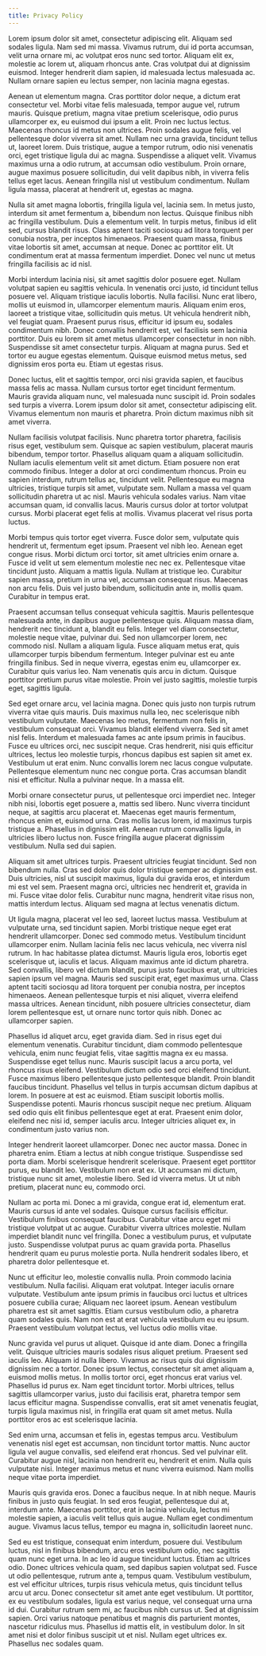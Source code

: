 ```yaml
---
title: Privacy Policy
---
```

Lorem ipsum dolor sit amet, consectetur adipiscing elit. Aliquam sed sodales ligula. Nam sed mi massa. Vivamus rutrum, dui id porta accumsan, velit urna ornare mi, ac volutpat eros nunc sed tortor. Aliquam elit ex, molestie ac lorem ut, aliquam rhoncus ante. Cras volutpat dui at dignissim euismod. Integer hendrerit diam sapien, id malesuada lectus malesuada ac. Nullam ornare sapien eu lectus semper, non lacinia magna egestas.





Aenean ut elementum magna. Cras porttitor dolor neque, a dictum erat consectetur vel. Morbi vitae felis malesuada, tempor augue vel, rutrum mauris. Quisque pretium, magna vitae pretium scelerisque, odio purus ullamcorper ex, eu euismod dui ipsum a elit. Proin nec luctus lectus. Maecenas rhoncus id metus non ultrices. Proin sodales augue felis, vel pellentesque dolor viverra sit amet. Nullam nec urna gravida, tincidunt tellus ut, laoreet lorem. Duis tristique, augue a tempor rutrum, odio nisi venenatis orci, eget tristique ligula dui ac magna. Suspendisse a aliquet velit. Vivamus maximus urna a odio rutrum, at accumsan odio vestibulum. Proin ornare, augue maximus posuere sollicitudin, dui velit dapibus nibh, in viverra felis tellus eget lacus. Aenean fringilla nisl ut vestibulum condimentum. Nullam ligula massa, placerat at hendrerit ut, egestas ac magna.

Nulla sit amet magna lobortis, fringilla ligula vel, lacinia sem. In metus justo, interdum sit amet fermentum a, bibendum non lectus. Quisque finibus nibh ac fringilla vestibulum. Duis a elementum velit. In turpis metus, finibus id elit sed, cursus blandit risus. Class aptent taciti sociosqu ad litora torquent per conubia nostra, per inceptos himenaeos. Praesent quam massa, finibus vitae lobortis sit amet, accumsan at neque. Donec ac porttitor elit. Ut condimentum erat at massa fermentum imperdiet. Donec vel nunc ut metus fringilla facilisis ac id nisl.

Morbi interdum lacinia nisi, sit amet sagittis dolor posuere eget. Nullam volutpat sapien eu sagittis vehicula. In venenatis orci justo, id tincidunt tellus posuere vel. Aliquam tristique iaculis lobortis. Nulla facilisi. Nunc erat libero, mollis ut euismod in, ullamcorper elementum mauris. Aliquam enim eros, laoreet a tristique vitae, sollicitudin quis metus. Ut vehicula hendrerit nibh, vel feugiat quam. Praesent purus risus, efficitur id ipsum eu, sodales condimentum nibh. Donec convallis hendrerit est, vel facilisis sem lacinia porttitor. Duis eu lorem sit amet metus ullamcorper consectetur in non nibh. Suspendisse sit amet consectetur turpis. Aliquam at magna purus. Sed et tortor eu augue egestas elementum. Quisque euismod metus metus, sed dignissim eros porta eu. Etiam ut egestas risus.

Donec luctus, elit et sagittis tempor, orci nisi gravida sapien, et faucibus massa felis ac massa. Nullam cursus tortor eget tincidunt fermentum. Mauris gravida aliquam nunc, vel malesuada nunc suscipit id. Proin sodales sed turpis a viverra. Lorem ipsum dolor sit amet, consectetur adipiscing elit. Vivamus elementum non mauris et pharetra. Proin dictum maximus nibh sit amet viverra.

Nullam facilisis volutpat facilisis. Nunc pharetra tortor pharetra, facilisis risus eget, vestibulum sem. Quisque ac sapien vestibulum, placerat mauris bibendum, tempor tortor. Phasellus aliquam quam a aliquam sollicitudin. Nullam iaculis elementum velit sit amet dictum. Etiam posuere non erat commodo finibus. Integer a dolor at orci condimentum rhoncus. Proin eu sapien interdum, rutrum tellus ac, tincidunt velit. Pellentesque eu magna ultricies, tristique turpis sit amet, vulputate sem. Nullam a massa vel quam sollicitudin pharetra ut ac nisl. Mauris vehicula sodales varius. Nam vitae accumsan quam, id convallis lacus. Mauris cursus dolor at tortor volutpat cursus. Morbi placerat eget felis at mollis. Vivamus placerat vel risus porta luctus.

Morbi tempus quis tortor eget viverra. Fusce dolor sem, vulputate quis hendrerit ut, fermentum eget ipsum. Praesent vel nibh leo. Aenean eget congue risus. Morbi dictum orci tortor, sit amet ultricies enim ornare a. Fusce id velit ut sem elementum molestie nec nec ex. Pellentesque vitae tincidunt justo. Aliquam a mattis ligula. Nullam at tristique leo. Curabitur sapien massa, pretium in urna vel, accumsan consequat risus. Maecenas non arcu felis. Duis vel justo bibendum, sollicitudin ante in, mollis quam. Curabitur in tempus erat.

Praesent accumsan tellus consequat vehicula sagittis. Mauris pellentesque malesuada ante, in dapibus augue pellentesque quis. Aliquam massa diam, hendrerit nec tincidunt a, blandit eu felis. Integer vel diam consectetur, molestie neque vitae, pulvinar dui. Sed non ullamcorper lorem, nec commodo nisl. Nullam a aliquam ligula. Fusce aliquam metus erat, quis ullamcorper turpis bibendum fermentum. Integer pulvinar est eu ante fringilla finibus. Sed in neque viverra, egestas enim eu, ullamcorper ex. Curabitur quis varius leo. Nam venenatis quis arcu in dictum. Quisque porttitor pretium purus vitae molestie. Proin vel justo sagittis, molestie turpis eget, sagittis ligula.

Sed eget ornare arcu, vel lacinia magna. Donec quis justo non turpis rutrum viverra vitae quis mauris. Duis maximus nulla leo, nec scelerisque nibh vestibulum vulputate. Maecenas leo metus, fermentum non felis in, vestibulum consequat orci. Vivamus blandit eleifend viverra. Sed sit amet nisl felis. Interdum et malesuada fames ac ante ipsum primis in faucibus. Fusce eu ultrices orci, nec suscipit neque. Cras hendrerit, nisi quis efficitur ultrices, lectus leo molestie turpis, rhoncus dapibus est sapien sit amet ex. Vestibulum ut erat enim. Nunc convallis lorem nec lacus congue vulputate. Pellentesque elementum nunc nec congue porta. Cras accumsan blandit nisi et efficitur. Nulla a pulvinar neque. In a massa elit.

Morbi ornare consectetur purus, ut pellentesque orci imperdiet nec. Integer nibh nisi, lobortis eget posuere a, mattis sed libero. Nunc viverra tincidunt neque, at sagittis arcu placerat et. Maecenas eget mauris fermentum, rhoncus enim et, euismod urna. Cras mollis lacus lorem, id maximus turpis tristique a. Phasellus in dignissim elit. Aenean rutrum convallis ligula, in ultricies libero luctus non. Fusce fringilla augue placerat dignissim vestibulum. Nulla sed dui sapien.

Aliquam sit amet ultrices turpis. Praesent ultricies feugiat tincidunt. Sed non bibendum nulla. Cras sed dolor quis dolor tristique semper ac dignissim est. Duis ultricies, nisl ut suscipit maximus, ligula dui gravida eros, et interdum mi est vel sem. Praesent magna orci, ultricies nec hendrerit et, gravida in mi. Fusce vitae dolor felis. Curabitur nunc magna, hendrerit vitae risus non, mattis interdum lectus. Aliquam sed magna at lectus venenatis dictum.

Ut ligula magna, placerat vel leo sed, laoreet luctus massa. Vestibulum at vulputate urna, sed tincidunt sapien. Morbi tristique neque eget erat hendrerit ullamcorper. Donec sed commodo metus. Vestibulum tincidunt ullamcorper enim. Nullam lacinia felis nec lacus vehicula, nec viverra nisl rutrum. In hac habitasse platea dictumst. Mauris ligula eros, lobortis eget scelerisque ut, iaculis et lacus. Aliquam maximus ante id dictum pharetra. Sed convallis, libero vel dictum blandit, purus justo faucibus erat, ut ultricies sapien ipsum vel magna. Mauris sed suscipit erat, eget maximus urna. Class aptent taciti sociosqu ad litora torquent per conubia nostra, per inceptos himenaeos. Aenean pellentesque turpis et nisi aliquet, viverra eleifend massa ultrices. Aenean tincidunt, nibh posuere ultricies consectetur, diam lorem pellentesque est, ut ornare nunc tortor quis nibh. Donec ac ullamcorper sapien.

Phasellus id aliquet arcu, eget gravida diam. Sed in risus eget dui elementum venenatis. Curabitur tincidunt, diam commodo pellentesque vehicula, enim nunc feugiat felis, vitae sagittis magna ex eu massa. Suspendisse eget tellus nunc. Mauris suscipit lacus a arcu porta, vel rhoncus risus eleifend. Vestibulum dictum odio sed orci eleifend tincidunt. Fusce maximus libero pellentesque justo pellentesque blandit. Proin blandit faucibus tincidunt. Phasellus vel tellus in turpis accumsan dictum dapibus at lorem. In posuere at est ac euismod. Etiam suscipit lobortis mollis. Suspendisse potenti. Mauris rhoncus suscipit neque nec pretium. Aliquam sed odio quis elit finibus pellentesque eget at erat. Praesent enim dolor, eleifend nec nisi id, semper iaculis arcu. Integer ultricies aliquet ex, in condimentum justo varius non.

Integer hendrerit laoreet ullamcorper. Donec nec auctor massa. Donec in pharetra enim. Etiam a lectus at nibh congue tristique. Suspendisse sed porta diam. Morbi scelerisque hendrerit scelerisque. Praesent eget porttitor purus, eu blandit leo. Vestibulum non erat ex. Ut accumsan mi dictum, tristique nunc sit amet, molestie libero. Sed id viverra metus. Ut ut nibh pretium, placerat nunc eu, commodo orci.

Nullam ac porta mi. Donec a mi gravida, congue erat id, elementum erat. Mauris cursus id ante vel sodales. Quisque cursus facilisis efficitur. Vestibulum finibus consequat faucibus. Curabitur vitae arcu eget mi tristique volutpat ut ac augue. Curabitur viverra ultrices molestie. Nullam imperdiet blandit nunc vel fringilla. Donec a vestibulum purus, et vulputate justo. Suspendisse volutpat purus ac quam gravida porta. Phasellus hendrerit quam eu purus molestie porta. Nulla hendrerit sodales libero, et pharetra dolor pellentesque et.

Nunc ut efficitur leo, molestie convallis nulla. Proin commodo lacinia vestibulum. Nulla facilisi. Aliquam erat volutpat. Integer iaculis ornare vulputate. Vestibulum ante ipsum primis in faucibus orci luctus et ultrices posuere cubilia curae; Aliquam nec laoreet ipsum. Aenean vestibulum pharetra est sit amet sagittis. Etiam cursus vestibulum odio, a pharetra quam sodales quis. Nam non est at erat vehicula vestibulum eu eu ipsum. Praesent vestibulum volutpat lectus, vel luctus odio mollis vitae.

Nunc gravida vel purus ut aliquet. Quisque id ante diam. Donec a fringilla velit. Quisque ultricies mauris sodales risus aliquet pretium. Praesent sed iaculis leo. Aliquam id nulla libero. Vivamus ac risus quis dui dignissim dignissim nec a tortor. Donec ipsum lectus, consectetur sit amet aliquam a, euismod mollis metus. In mollis tortor orci, eget rhoncus erat varius vel. Phasellus id purus ex. Nam eget tincidunt tortor. Morbi ultrices, tellus sagittis ullamcorper varius, justo dui facilisis erat, pharetra tempor sem lacus efficitur magna. Suspendisse convallis, erat sit amet venenatis feugiat, turpis ligula maximus nisl, in fringilla erat quam sit amet metus. Nulla porttitor eros ac est scelerisque lacinia.

Sed enim urna, accumsan et felis in, egestas tempus arcu. Vestibulum venenatis nisl eget est accumsan, non tincidunt tortor mattis. Nunc auctor ligula vel augue convallis, sed eleifend erat rhoncus. Sed vel pulvinar elit. Curabitur augue nisl, lacinia non hendrerit eu, hendrerit et enim. Nulla quis vulputate nisi. Integer maximus metus et nunc viverra euismod. Nam mollis neque vitae porta imperdiet.

Mauris quis gravida eros. Donec a faucibus neque. In at nibh neque. Mauris finibus in justo quis feugiat. In sed eros feugiat, pellentesque dui at, interdum ante. Maecenas porttitor, erat in lacinia vehicula, lectus mi molestie sapien, a iaculis velit tellus quis augue. Nullam eget condimentum augue. Vivamus lacus tellus, tempor eu magna in, sollicitudin laoreet nunc.

Sed eu est tristique, consequat enim interdum, posuere dui. Vestibulum luctus, nisl in finibus bibendum, arcu eros vestibulum odio, nec sagittis quam nunc eget urna. In ac leo id augue tincidunt luctus. Etiam ac ultrices odio. Donec ultrices vehicula quam, sed dapibus sapien volutpat sed. Fusce ut odio pellentesque, rutrum ante a, tempus quam. Vestibulum vestibulum, est vel efficitur ultrices, turpis risus vehicula metus, quis tincidunt tellus arcu ut arcu. Donec consectetur sit amet ante eget vestibulum. Ut porttitor, ex eu vestibulum sodales, ligula est varius neque, vel consequat urna urna id dui. Curabitur rutrum sem mi, ac faucibus nibh cursus ut. Sed at dignissim sapien. Orci varius natoque penatibus et magnis dis parturient montes, nascetur ridiculus mus. Phasellus id mattis elit, in vestibulum dolor. In sit amet nisi et dolor finibus suscipit ut et nisl. Nullam eget ultrices ex. Phasellus nec sodales quam.